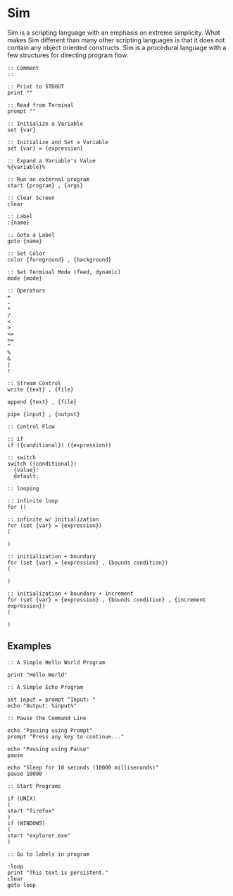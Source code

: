 # Sim

Sim is a scripting language with an emphasis on extreme simplicity. What makes Sim different than many other scripting languages is that it does not contain any object oriented constructs. Sim is a procedural language with a few structures for directing program flow.

```Batchfile
:: Comment
::

:: Print to STDOUT
print ""

:: Read from Terminal
prompt ""

:: Initialize a Variable
set {var}

:: Initialize and Set a Variable
set {var} = {expression}

:: Expand a Variable's Value
%{variable}%

:: Run an external program
start {program} , {args}

:: Clear Screen
clear

:: Label
:{name}

:: Goto a Label
goto {name}

:: Set Color
color {foreground} , {background}

:: Set Terminal Mode (feed, dynamic)
mode {mode}

:: Operators
+
-
*
/
<
>
<=
>=
^
%
&
|
!

:: Stream Control
write {text} , {file}

append {text} , {file}

pipe {input} , {output}

:: Control Flow

:: if
if ({conditional}) ({expression))

:: switch
switch ({conditional})
  {value}:
  default:
  
:: looping

:: infinite loop
for ()

:: infinite w/ initialization
for (set {var} = {expression})
(

)

:: initialization + boundary
for (set {var} = {expression} , {bounds condition})
(

)

:: initialization + boundary + increment
for (set {var} = {expression} , {bounds condition} , {increment expression})
(

)
```

## Examples

```Batchfile
:: A Simple Hello World Program

print "Hello World"
```

```Batchfile
:: A Simple Echo Program

set input = prompt "Input: "
echo "Output: %input%"
```

```Batchfile
:: Pause the Command Line

echo "Pausing using Prompt"
prompt "Press any key to continue..."

echo "Pausing using Pause"
pause

echo "Sleep for 10 seconds (10000 milliseconds)"
pause 10000
```

```Batchfile
:: Start Programs

if (UNIX) 
(
start "firefox"
)
if (WINDOWS)
(
start "explorer.exe"
)

```

```
:: Go to labels in program

:loop
print "This text is persistent."
clear
goto loop
```
